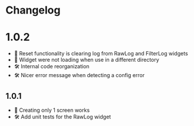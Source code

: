 # Changelog

# 1.0.2

- 🐛 Reset functionality is clearing log from RawLog and FilterLog widgets
- 🐛 Widget were not loading when use in a different directory
- 🛠 Internal code reorganization
- 🛠 Nicer error message when detecting a config error


## 1.0.1

- 🐛 Creating only 1 screen works
- 🛠 Add unit tests for the RawLog widget